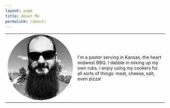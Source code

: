 ```yaml
---
layout: page
title: About Me
permalink: /about/
---
```


|  |  |
| :----: | ---- |
| ![The BBQ Rev](/assets/the-bbq-rev-round.png#float-left) | I'm a pastor serving in Kansas, the heart midwest BBQ. I dabble in mixing up my own rubs. I enjoy using my cookers for all sorts of things: meat, cheese, salt, even pizza! |